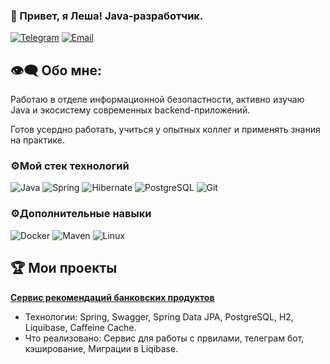 ### 👋 Привет, я Леша! Java-разработчик.
[![Telegram](https://img.shields.io/badge/Telegram-26A5E4?style=for-the-badge&logo=telegram&logoColor=white)](https://t.me/che5hir)
[![Email](https://img.shields.io/badge/Email-EA4335?style=for-the-badge&logo=gmail&logoColor=white)](mailto:serishev.alesha@gmail.com)

## 👁️‍🗨️ Обо мне:

Работаю в отделе информационной безопастности, активно изучаю Java и экосистему современных backend-приложений.

Готов усердно работать, учиться у опытных коллег и применять знания на практике.


### ⚙️Мой стек технологий
![Java](https://img.shields.io/badge/Java-ED8B00?style=for-the-badge&logo=openjdk&logoColor=white)
![Spring](https://img.shields.io/badge/Spring-6DB33F?style=for-the-badge&logo=spring&logoColor=white)
![Hibernate](https://img.shields.io/badge/Hibernate-59666C?style=for-the-badge&logo=hibernate&logoColor=white)
![PostgreSQL](https://img.shields.io/badge/PostgreSQL-4169E1?style=for-the-badge&logo=postgresql&logoColor=white)
![Git](https://img.shields.io/badge/Git-F05032?style=for-the-badge&logo=git&logoColor=white)

### ⚙️Дополнительные навыки
![Docker](https://img.shields.io/badge/Docker-2496ED?style=for-the-badge&logo=docker&logoColor=white)
![Maven](https://img.shields.io/badge/Maven-C71A36?style=for-the-badge&logo=apachemaven&logoColor=white)
![Linux](https://img.shields.io/badge/Linux-FCC624?style=for-the-badge&logo=linux&logoColor=black)

## 🏆 Мои проекты

  **[Сервис рекомендаций банковских продуктов](https://github.com/5rshv/credit_product)**
   - Технологии: Spring, Swagger,  Spring Data JPA, PostgreSQL, H2, Liquibase, Caffeine Cache.
   - Что реализовано: Сервис для работы с првилами, телеграм бот,  кэширование, Миграции в Liqibase.
